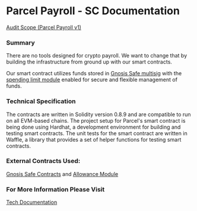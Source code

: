 # Parcel Payroll - SC Documentation

[Audit Scope (Parcel Payroll v1)](https://www.notion.so/Audit-Scope-Parcel-Payroll-v1-3071f567fd234e59a9563cb4d1d2bcbf)

### **Summary**

There are no tools designed for crypto payroll. We want to change that by building the infrastructure from ground up with our smart contracts.

Our smart contract utilizes funds stored in [Gnosis Safe multisig](https://github.com/safe-global/safe-contracts) with the [spending limit module](https://goerli.etherscan.io/address/0xCFbFaC74C26F8647cBDb8c5caf80BB5b32E43134#code) enabled for secure and flexible management of funds.

### **Technical Specification**

The contracts are written in Solidity version 0.8.9 and are compatible to run on all EVM-based chains. The project setup for Parcel's smart contract is being done using Hardhat, a development environment for building and testing smart contracts. The unit tests for the smart contract are written in Waffle, a library that provides a set of helper functions for testing smart contracts.

### External Contracts Used:

 [Gnosis Safe Contracts](https://github.com/safe-global/safe-contracts) and [Allowance Module](https://goerli.etherscan.io/address/0xCFbFaC74C26F8647cBDb8c5caf80BB5b32E43134#code)


### For More Information Please Visit
[Tech Documentation](https://parcelhq.notion.site/Parcel-Payroll-SC-Documentation-539f9a1a75a541a79b8f5809b66b62e1)